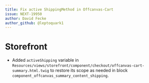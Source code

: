 ```yaml
---
title: Fix active ShippingMethod in Offcanvas-Cart
issue: NEXT-19950
author: David Fecke
author_github: @leptoquark1
---
```

# Storefront
* Added `activeShipping` variable in `Resources/views/storefront/component/checkout/offcanvas-cart-summary.html.twig` to restore its scope as needed in block `component_offcanvas_summary_content_shipping`.
